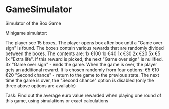 # GameSimulator
Simulator of the Box Game

Minigame simulator:

The player see 15 boxes. 
The player opens box after box until a "Game over sign" is found. 
The boxes contain various rewards that are randomly divided between the boxes. 
The contents are: 
1x €100 
1x €40 
1x €30 
2x €20 
5x €5 
1x "Extra life". If this reward is picked, the next "Game over sign" is nullified. 
3x "Game over sign" - ends the game. 
When the game is over, the player gets an additional reward. It is chosen randomly from four options: 
€5 
€10 
€20 
"Second chance" - return to the game to the previous state. The next time the game is over, the "Second chance" option is disabled (only the three above options are available) 

Task: 
Find out the average euro value rewarded when playing one round of this game, using simulations or exact calculations 

